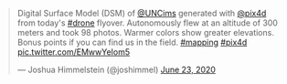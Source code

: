 <blockquote class="twitter-tweet" data-theme="dark"><p lang="en" dir="ltr">Digital Surface Model (DSM) of <a href="https://twitter.com/UNCims?ref_src=twsrc%5Etfw">@UNCims</a> generated with <a href="https://twitter.com/pix4d?ref_src=twsrc%5Etfw">@pix4d</a> from today&#39;s <a href="https://twitter.com/hashtag/drone?src=hash&amp;ref_src=twsrc%5Etfw">#drone</a> flyover. Autonomously flew at an altitude of 300 meters and took 98 photos. Warmer colors show greater elevations. Bonus points if you can find us in the field. <a href="https://twitter.com/hashtag/mapping?src=hash&amp;ref_src=twsrc%5Etfw">#mapping</a> <a href="https://twitter.com/hashtag/pix4d?src=hash&amp;ref_src=twsrc%5Etfw">#pix4d</a> <a href="https://t.co/EMwwYeIom5">pic.twitter.com/EMwwYeIom5</a></p>&mdash; Joshua Himmelstein (@joshimmel) <a href="https://twitter.com/joshimmel/status/1275529932907507713?ref_src=twsrc%5Etfw">June 23, 2020</a></blockquote> 
